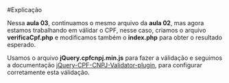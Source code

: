 #Explicação

Nessa **aula 03**, continuamos o mesmo arquivo da **aula 02**, mas agora estamos trabalhando em válidar o CPF, nesse caso, criamos o arquivo **verificaCpf.php** e modificamos também o **index.php** para obter o resultado esperado.

Usamos o arquivo **jQuery.cpfcnpj.min.js** para fazer a válidação e seguimos a documentação [jQuery-CPF-CNPJ-Validator-plugin](https://github.com/gmgomess/jQuery-CPF-CNPJ-Validator-plugin), para configurar corretamente esta válidação.